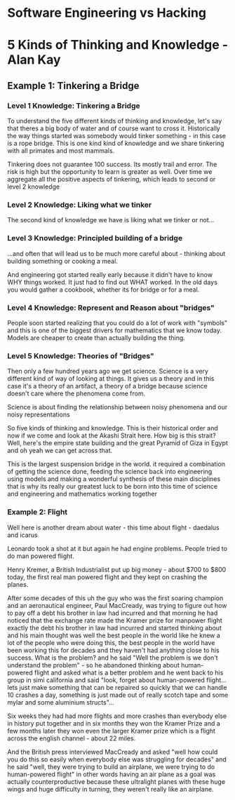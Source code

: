 # Software Engineering vs Hacking

# 5 Kinds of Thinking and Knowledge - Alan Kay

## Example 1: Tinkering a Bridge
### Level 1 Knowledge: Tinkering a Bridge

To understand the five different kinds of thinking and knowledge, let's say that theres a big body of water and of course want to cross it. Historically the way things started was somebody would tinker something - in this case is a rope bridge. This is one kind kind of knowledge and we share tinkering with all primates and most mammals.

Tinkering does not guarantee 100 success. Its mostly trail and error. The risk is high but the opportunity to learn is greater as well. Over time we aggregate all the positive aspects of tinkering, which leads to second or level 2 knowledge

### Level 2 Knowledge: Liking what we tinker

The second kind of knowledge we have is liking what we tinker or not...

### Level 3 Knowledge: Principled building of a bridge

...and often that will lead us to be much more careful about - thinking about building something or cooking a meal.

And engineering got started really early because it didn't have to know WHY things worked. It just had to find out WHAT worked. In the old days you would gather a cookbook, whether its for bridge or for a meal.

### Level 4 Knowledge: Represent and Reason about "bridges"

People soon started realizing that you could do a lot of work with "symbols" and this is one of the biggest drivers for mathematics that we know today. Models are cheaper to create than actually building the thing.

### Level 5 Knowledge: Theories of "Bridges"

Then only a few hundred years ago we get science. Science is a very different kind of way of looking at things. It gives us a theory and in this case it's a theory of an artifact, a theory of a bridge because science doesn't care where the phenomena come from.

Science is about finding the relationship between noisy phenomena and our noisy representations

So five kinds of thinking and knowledge. This is their historical order and now if we come and look at the Akashi Strait here. How big is this strait? Well, here's the empire state building and the great Pyramid of Giza in Egypt and oh yeah we can get across that.

This is the largest suspension bridge in the world. it required a combination of getting the science done, feeding the science back into engineering using models and making a wonderful synthesis of these main disciplines that is why its really our greatest luck to be born into this time of science and engineering and mathematics working together


### Example 2: Flight

Well here is another dream about water - this time about flight - daedalus and icarus

Leonardo took a shot at it but again he had engine problems. People tried to do man powered flight.

Henry Kremer, a British Industrialist put up big money -  about $700 to $800 today, the first real man powered flight and they kept on crashing the planes.

After some decades of this uh the guy who was the first soaring champion and an aeronautical engineer, Paul MacCready,
was trying to figure out how to pay off a debt his brother in law had incurred and that morning he had noticed that the exchange rate made the Kramer prize for manpower flight exactly the debt his brother in law had incurred and started thinking about and his main thought was  well the best people in the world like he knew a lot of the people who were doing this, the best people in the world have been working this for decades and they haven't had anything close to his success. What is the problem? and he said "Well the problem is we don't understand the problem" - so he abandoned thinking about human-powered flight and asked what is a better problem and he went back to his group in simi california and said "look, forget about human-powered flight... lets just make something that can be repaired so quickly that we can handle 10 crashes a day, something is just made out of really scotch tape and some mylar and some aluminium structs"...

Six weeks they had had more flights and more crashes than everybody else in history put together and in six months they won the Kramer Prize and a few months later they won even the larger Kramer prize which is a flight across the english channel - about 22 miles.

And the British press interviewed MacCready and asked "well how could you do this so easily when everybody else was struggling for decades" and he said "well, they were trying to build an airplane, we were trying to do human-powered flight" in other words having an air plane as a goal was actually counterproductive because these ultralight planes with these huge wings and huge difficulty in turning, they weren't really like an airplane.
